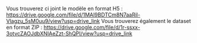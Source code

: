Vous trouverez ci joint le modèle en format H5 : https://drive.google.com/file/d/1MAl9BDTCm8N7aaRil-Vlagzu_5sM0uu9/view?usp=drive_link
Vous trouverez également le dataset en format ZIP : https://drive.google.com/file/d/1r-ssxx-3otvcZAOJdbXNIAeZzt-ShQPI/view?usp=drive_link
